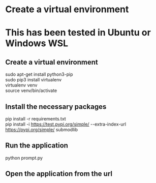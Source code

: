 # Create a virtual environment
# This has been tested in Ubuntu or Windows WSL
## Create a virtual environment
sudo apt-get install python3-pip <br>
sudo pip3 install virtualenv <br>
virtualenv venv <br>
source venv/bin/activate <br>
## Install the necessary packages
pip install -r requirements.txt <br>
pip install -i https://test.pypi.org/simple/ --extra-index-url https://pypi.org/simple/ submodlib

## Run the application
python prompt.py

## Open the application from the url
